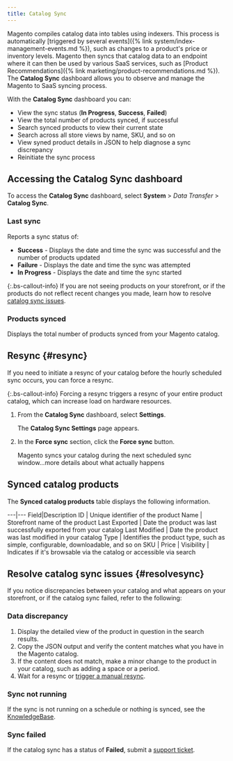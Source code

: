 ```yaml
---
title: Catalog Sync
---
```


Magento compiles catalog data into tables using indexers. This process is automatically [triggered by several events]({% link system/index-management-events.md %}), such as changes to a product's price or inventory levels. Magento then syncs that catalog data to an endpoint where it can then be used by various SaaS services, such as [Product Recommendations]({% link marketing/product-recommendations.md %}). The **Catalog Sync** dashboard allows you to observe and manage the Magento to SaaS syncing process.

With the **Catalog Sync** dashboard you can:

-  View the sync status (**In Progress**, **Success**, **Failed**)
-  View the total number of products synced, if successful
-  Search synced products to view their current state
-  Search across all store views by name, SKU, and so on
-  View syned product details in JSON to help diagnose a sync discrepancy
-  Reinitiate the sync process

## Accessing the Catalog Sync dashboard

To access the **Catalog Sync** dashboard, select **System** > _Data Transfer_ > **Catalog Sync**.

### Last sync

Reports a sync status of:

-  **Success** - Displays the date and time the sync was successful and the number of products updated
-  **Failure** - Displays the date and time the sync was attempted
-  **In Progress** - Displays the date and time the sync started

{:.bs-callout-info}
If you are not seeing products on your storefront, or if the products do not reflect recent changes you made, learn how to resolve [catalog sync issues](#resolvesync).

### Products synced

Displays the total number of products synced from your Magento catalog. 

## Resync {#resync}

If you need to initiate a resync of your catalog before the hourly scheduled sync occurs, you can force a resync.

   {:.bs-callout-info}
   Forcing a resync triggers a resync of your entire product catalog, which can increase load on hardware resources.

1. From the **Catalog Sync** dashboard, select **Settings**.

   The **Catalog Sync Settings** page appears.

1. In the **Force sync** section, click the **Force sync** button.

   Magento syncs your catalog during the next scheduled sync window...more details about what actually happens

## Synced catalog products

The **Synced catalog products** table displays the following information.

---|---
Field|Description
ID | Unique identifier of the product
Name | Storefront name of the product
Last Exported | Date the product was last successfully exported from your catalog
Last Modified | Date the product was last modified in your catalog
Type | Identifies the product type, such as simple, configurable, downloadable, and so on
SKU |
Price |
Visibility | Indicates if it's browsable via the catalog or accessible via search

## Resolve catalog sync issues {#resolvesync}

If you notice discrepancies between your catalog and what appears on your storefront, or if the catalog sync failed, refer to the following:

### Data discrepancy

1. Display the detailed view of the product in question in the search results.
1. Copy the JSON output and verify the content matches what you have in the Magento catalog.
1. If the content does not match, make a minor change to the product in your catalog, such as adding a space or a period.
1. Wait for a resync or [trigger a manual resync](#resync).

### Sync not running

If the sync is not running on a schedule or nothing is synced, see the [KnowledgeBase](https://support.magento.com/hc/en-us/articles/360042224851).

### Sync failed

If the catalog sync has a status of **Failed**, submit a [support ticket](https://support.magento.com/hc/en-us/articles/360019088251).
